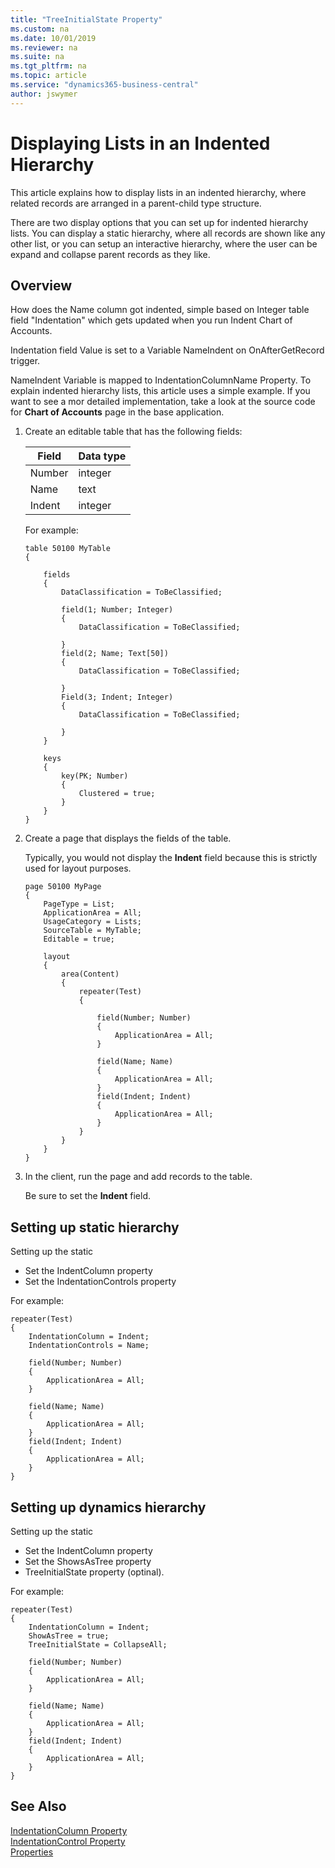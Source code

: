 ```yaml
---
title: "TreeInitialState Property"
ms.custom: na
ms.date: 10/01/2019
ms.reviewer: na
ms.suite: na
ms.tgt_pltfrm: na
ms.topic: article
ms.service: "dynamics365-business-central"
author: jswymer
---
```

# Displaying Lists in an Indented Hierarchy

This article explains how to display lists in an indented hierarchy, where related records are arranged in a parent-child type structure.

There are two display options that you can set up for indented hierarchy lists. You can display a static hierarchy, where all records are shown like any other list, or you can setup an interactive hierarchy, where the user can be expand and collapse parent records as they like.

## Overview

How does the Name column got indented, simple based on Integer table field "Indentation"  which gets updated when you run Indent Chart of Accounts.

Indentation field Value is set to a Variable NameIndent on OnAfterGetRecord trigger.

NameIndent Variable is mapped to  IndentationColumnName Property.
To explain indented hierarchy lists, this article uses a simple example. If you want to see a mor detailed implementation, take a look at the source code for **Chart of Accounts** page in the base application.

1. Create an editable table that has the following fields:

    |Field|Data type|
    |-----|---------|
    |Number|integer|
    |Name|text|
    |Indent|integer|
    
    For example:

    ```
    table 50100 MyTable
    {
    
        fields
        {
            DataClassification = ToBeClassified;
        
            field(1; Number; Integer)
            {
                DataClassification = ToBeClassified;
        
            }
            field(2; Name; Text[50])
            {
                DataClassification = ToBeClassified;
        
            }
            Field(3; Indent; Integer)
            {
                DataClassification = ToBeClassified;
        
            }
        }
        
        keys
        {
            key(PK; Number)
            {
                Clustered = true;
            }
        }
    }
    ```

2. Create a page that displays the fields of the table.

    Typically, you would not display the **Indent** field because this is strictly used for layout purposes.

    ```
    page 50100 MyPage
    {
        PageType = List;
        ApplicationArea = All;
        UsageCategory = Lists;
        SourceTable = MyTable;
        Editable = true;
    
        layout
        {
            area(Content)
            {
                repeater(Test)
                {
    
                    field(Number; Number)
                    {
                        ApplicationArea = All;
                    }
    
                    field(Name; Name)
                    {
                        ApplicationArea = All;
                    }
                    field(Indent; Indent)
                    {
                        ApplicationArea = All;
                    }
                }
            }
        }
    }
    
    ```
3. In the client, run the page and add records to the table.

    Be sure to set the **Indent** field.


## Setting up static hierarchy

Setting up the static

- Set the IndentColumn property
- Set the IndentationControls property

For example: 

```
repeater(Test)
{
    IndentationColumn = Indent;
    IndentationControls = Name;

    field(Number; Number)
    {
        ApplicationArea = All;
    }

    field(Name; Name)
    {
        ApplicationArea = All;
    }
    field(Indent; Indent)
    {
        ApplicationArea = All;
    }
}

```
  
## Setting up dynamics hierarchy

Setting up the static

- Set the IndentColumn property
- Set the ShowsAsTree property
- TreeInitialState property (optinal).

For example: 

```
repeater(Test)
{
    IndentationColumn = Indent;
    ShowAsTree = true;
    TreeInitialState = CollapseAll;

    field(Number; Number)
    {
        ApplicationArea = All;
    }

    field(Name; Name)
    {
        ApplicationArea = All;
    }
    field(Indent; Indent)
    {
        ApplicationArea = All;
    }
}

```

## See Also

[IndentationColumn Property](properties/devenv-indentationcolumn-property.md)  
[IndentationControl Property](properties/devenv-indentationcontrol-property.md)  
[Properties](properties/devenv-properties.md)  